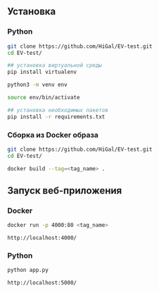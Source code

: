 ## Установка

### Python
```bash
git clone https://github.com/HiGal/EV-test.git
cd EV-test/
```
```bash
## установка виртуальной среды
pip install virtualenv

python3 -m venv env

source env/bin/activate

## установка необходимых пакетов
pip install -r requirements.txt
```
### Сборка из Docker образа
```bash
git clone https://github.com/HiGal/EV-test.git
cd EV-test/
```
```bash
docker build --tag=<tag_name> .
```
## Запуск веб-приложения

### Docker
```bash
docker run -p 4000:80 <tag_name>
```
```http
http://localhost:4000/
```

### Python
```bash
python app.py
```
```http
http://localhost:5000/
```
